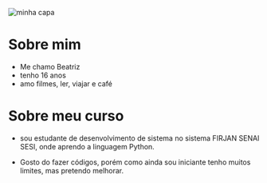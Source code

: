 
![minha capa](file:///C:/Users/Desktop%20Positivo/Documents/redimi.png)

# Sobre mim

- Me chamo Beatriz
- tenho 16 anos
- amo filmes, ler, viajar e café
 


# Sobre meu curso
- sou estudante de desenvolvimento de sistema no sistema FIRJAN SENAI SESI, onde aprendo a linguagem Python.

- Gosto do fazer códigos, porém como ainda sou iniciante tenho muitos limites, mas pretendo melhorar.